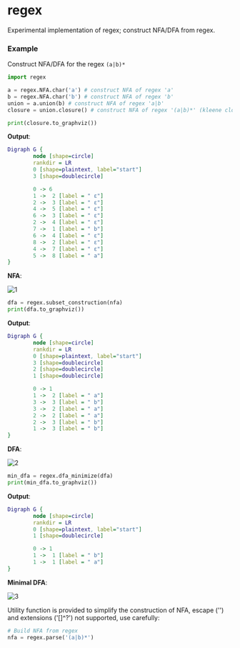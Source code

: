# regex
Experimental implementation of regex;
construct NFA/DFA from regex.

### Example
Construct NFA/DFA for the regex `(a|b)*`
```python
import regex

a = regex.NFA.char('a') # construct NFA of regex 'a'
b = regex.NFA.char('b') # construct NFA of regex 'b'
union = a.union(b) # construct NFA of regex 'a|b'
closure = union.closure() # construct NFA of regex '(a|b)*' (kleene closure)

print(closure.to_graphviz()) 
```

**Output**:
```dot
Digraph G {
        node [shape=circle]
        rankdir = LR
        0 [shape=plaintext, label="start"]
        3 [shape=doublecircle]

        0 -> 6
        1 ->  2 [label = " ε"]
        2 ->  3 [label = " ε"]
        4 ->  5 [label = " ε"]
        6 ->  3 [label = " ε"]
        2 ->  4 [label = " ε"]
        7 ->  1 [label = " b"]
        6 ->  4 [label = " ε"]
        8 ->  2 [label = " ε"]
        4 ->  7 [label = " ε"]
        5 ->  8 [label = " a"]
}
```
**NFA**:

![1](https://user-images.githubusercontent.com/31496021/159165960-727eab00-30af-4758-b810-eb210a4434d3.svg)


```python
dfa = regex.subset_construction(nfa)
print(dfa.to_graphviz())
```
**Output**:

```dot
Digraph G {
        node [shape=circle]
        rankdir = LR
        0 [shape=plaintext, label="start"]
        3 [shape=doublecircle]
        2 [shape=doublecircle]
        1 [shape=doublecircle]

        0 -> 1
        1 ->  2 [label = " a"]
        3 ->  3 [label = " b"]
        3 ->  2 [label = " a"]
        2 ->  2 [label = " a"]
        2 ->  3 [label = " b"]
        1 ->  3 [label = " b"]
}
```


**DFA**:

![2](https://user-images.githubusercontent.com/31496021/159165974-eb2c6b49-96ed-4c7c-9a8d-0b6b3c0bfe01.svg)


```python
min_dfa = regex.dfa_minimize(dfa)
print(min_dfa.to_graphviz())
```

**Output**:
```dot
Digraph G {
        node [shape=circle]
        rankdir = LR
        0 [shape=plaintext, label="start"]
        1 [shape=doublecircle]

        0 -> 1
        1 ->  1 [label = " b"]
        1 ->  1 [label = " a"]
}
```

**Minimal DFA**:

![3](https://user-images.githubusercontent.com/31496021/159165979-437ca3fa-f83d-43e0-b8e3-49cd0692d87b.svg)


Utility function is provided to simplify the construction of NFA, escape ('\') and extensions ('[]^?') not supported, use carefully:
```python
# Build NFA from regex
nfa = regex.parse('(a|b)*')
```
